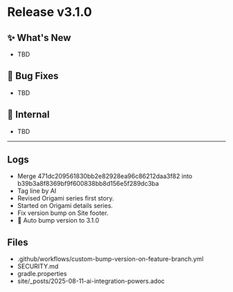 # Release v3.1.0

## ✨ What's New

- TBD

## 🐛 Bug Fixes

- TBD

## 🔬 Internal

- TBD

---

## Logs

- Merge 471dc209561830bb2e82928ea96c86212daa3f82 into b39b3a8f8369bf9f600838bb8d156e5f289dc3ba
- Tag line by AI
- Revised Origami series first story.
- Started on Origami details series.
- Fix version bump on Site footer.
- 🔼 Auto bump version to 3.1.0


## Files

- .github/workflows/custom-bump-version-on-feature-branch.yml
- SECURITY.md
- gradle.properties
- site/_posts/2025-08-11-ai-integration-powers.adoc

